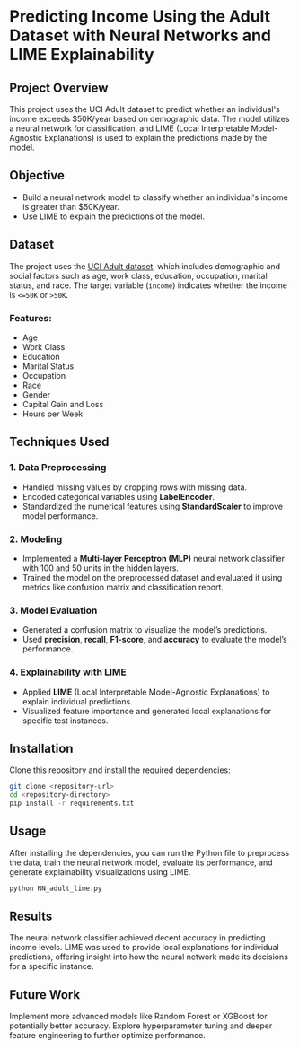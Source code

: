 # Predicting Income Using the Adult Dataset with Neural Networks and LIME Explainability

## Project Overview
This project uses the UCI Adult dataset to predict whether an individual's income exceeds $50K/year based on demographic data. The model utilizes a neural network for classification, and LIME (Local Interpretable Model-Agnostic Explanations) is used to explain the predictions made by the model.

## Objective
- Build a neural network model to classify whether an individual's income is greater than $50K/year.
- Use LIME to explain the predictions of the model.

## Dataset
The project uses the [UCI Adult dataset](https://archive.ics.uci.edu/ml/machine-learning-databases/adult/adult.data), which includes demographic and social factors such as age, work class, education, occupation, marital status, and race. The target variable (`income`) indicates whether the income is `<=50K` or `>50K`.

### Features:
- Age
- Work Class
- Education
- Marital Status
- Occupation
- Race
- Gender
- Capital Gain and Loss
- Hours per Week

## Techniques Used

### 1. **Data Preprocessing**
- Handled missing values by dropping rows with missing data.
- Encoded categorical variables using **LabelEncoder**.
- Standardized the numerical features using **StandardScaler** to improve model performance.

### 2. **Modeling**
- Implemented a **Multi-layer Perceptron (MLP)** neural network classifier with 100 and 50 units in the hidden layers.
- Trained the model on the preprocessed dataset and evaluated it using metrics like confusion matrix and classification report.

### 3. **Model Evaluation**
- Generated a confusion matrix to visualize the model’s predictions.
- Used **precision**, **recall**, **F1-score**, and **accuracy** to evaluate the model’s performance.

### 4. **Explainability with LIME**
- Applied **LIME** (Local Interpretable Model-Agnostic Explanations) to explain individual predictions.
- Visualized feature importance and generated local explanations for specific test instances.

## Installation
Clone this repository and install the required dependencies:

```bash
git clone <repository-url>
cd <repository-directory>
pip install -r requirements.txt
```

## Usage
After installing the dependencies, you can run the Python file to preprocess the data, train the neural network model, evaluate its performance, and generate explainability visualizations using LIME.
```bash
python NN_adult_lime.py
```

## Results
The neural network classifier achieved decent accuracy in predicting income levels.
LIME was used to provide local explanations for individual predictions, offering insight into how the neural network made its decisions for a specific instance.

## Future Work
Implement more advanced models like Random Forest or XGBoost for potentially better accuracy.
Explore hyperparameter tuning and deeper feature engineering to further optimize performance.
